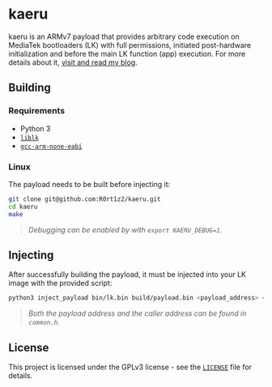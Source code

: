 # kaeru
kaeru is an ARMv7 payload that provides arbitrary code execution on MediaTek bootloaders (LK) with full permissions, initiated post-hardware initialization and before the main LK function (app) execution. For more details about it, [visit and read my blog](https://blog.r0rt1z2.com/unsigned-code-execution-in-lk-bootloaders.html).

## Building
### Requirements
* Python 3
* [`liblk`](https://github.com/R0rt1z2/liblk)
* [`gcc-arm-none-eabi`](https://developer.arm.com/downloads/-/gnu-rm)

### Linux
The payload needs to be built before injecting it:
```bash
git clone git@github.com:R0rt1z2/kaeru.git
cd kaeru
make
```
> _Debugging can be enabled by with `export KAERU_DEBUG=1`._

## Injecting
After successfully building the payload, it must be injected into your LK image with the provided script:
```bash
python3 inject_payload bin/lk.bin build/payload.bin <payload_address> <caller_address>
```
> _Both the payload address and the caller address can be found in `common.h`._

## License
This project is licensed under the GPLv3 license - see the [`LICENSE`](https://github.com/R0rt1z2/kaeru/blob/mt8163-aquaris_m8/LICENSE) file for details.
